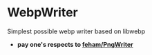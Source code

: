 # WebpWriter
Simplest possible webp writer based on libwebp

- **pay one's respects to  [feham/PngWriter](https://github.com/feham/PngWriter)**
